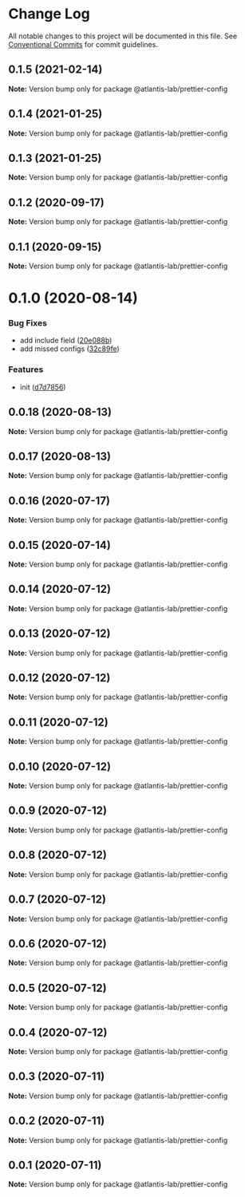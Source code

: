 # Change Log

All notable changes to this project will be documented in this file.
See [Conventional Commits](https://conventionalcommits.org) for commit guidelines.

## 0.1.5 (2021-02-14)

**Note:** Version bump only for package @atlantis-lab/prettier-config





## 0.1.4 (2021-01-25)

**Note:** Version bump only for package @atlantis-lab/prettier-config





## 0.1.3 (2021-01-25)

**Note:** Version bump only for package @atlantis-lab/prettier-config





## 0.1.2 (2020-09-17)

**Note:** Version bump only for package @atlantis-lab/prettier-config





## 0.1.1 (2020-09-15)

**Note:** Version bump only for package @atlantis-lab/prettier-config





# 0.1.0 (2020-08-14)


### Bug Fixes

* add include field ([20e088b](https://github.com/Atlantis-Lab/config/commit/20e088baa27da581b1fd1586cb0eabc1f0ca4300))
* add missed configs ([32c89fe](https://github.com/Atlantis-Lab/config/commit/32c89fe61308ff21d1f7e44eab910ea5a8442597))


### Features

* init ([d7d7856](https://github.com/Atlantis-Lab/config/commit/d7d78563893ad06743c263341882b44b082b97d1))





## 0.0.18 (2020-08-13)

**Note:** Version bump only for package @atlantis-lab/prettier-config





## 0.0.17 (2020-08-13)

**Note:** Version bump only for package @atlantis-lab/prettier-config





## 0.0.16 (2020-07-17)

**Note:** Version bump only for package @atlantis-lab/prettier-config





## 0.0.15 (2020-07-14)

**Note:** Version bump only for package @atlantis-lab/prettier-config





## 0.0.14 (2020-07-12)

**Note:** Version bump only for package @atlantis-lab/prettier-config





## 0.0.13 (2020-07-12)

**Note:** Version bump only for package @atlantis-lab/prettier-config





## 0.0.12 (2020-07-12)

**Note:** Version bump only for package @atlantis-lab/prettier-config





## 0.0.11 (2020-07-12)

**Note:** Version bump only for package @atlantis-lab/prettier-config





## 0.0.10 (2020-07-12)

**Note:** Version bump only for package @atlantis-lab/prettier-config





## 0.0.9 (2020-07-12)

**Note:** Version bump only for package @atlantis-lab/prettier-config





## 0.0.8 (2020-07-12)

**Note:** Version bump only for package @atlantis-lab/prettier-config





## 0.0.7 (2020-07-12)

**Note:** Version bump only for package @atlantis-lab/prettier-config





## 0.0.6 (2020-07-12)

**Note:** Version bump only for package @atlantis-lab/prettier-config





## 0.0.5 (2020-07-12)

**Note:** Version bump only for package @atlantis-lab/prettier-config





## 0.0.4 (2020-07-12)

**Note:** Version bump only for package @atlantis-lab/prettier-config





## 0.0.3 (2020-07-11)

**Note:** Version bump only for package @atlantis-lab/prettier-config





## 0.0.2 (2020-07-11)

**Note:** Version bump only for package @atlantis-lab/prettier-config





## 0.0.1 (2020-07-11)

**Note:** Version bump only for package @atlantis-lab/prettier-config
